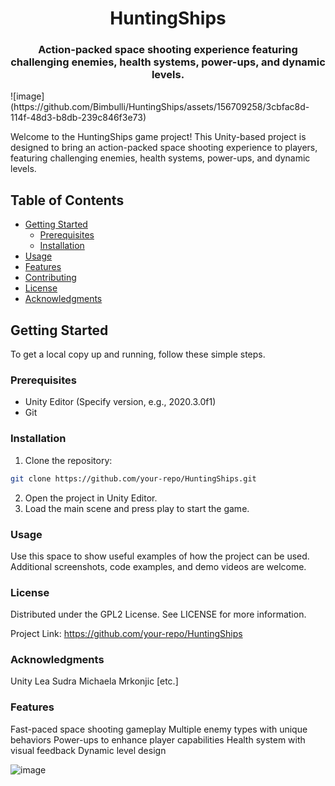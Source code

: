 <h1 align="center">HuntingShips</h1>
<h3 align="center">Action-packed space shooting experience featuring challenging enemies, health systems, power-ups, and dynamic levels.</h3>
![image](https://github.com/Bimbulli/HuntingShips/assets/156709258/3cbfac8d-114f-48d3-b8db-239c846f3e73)


Welcome to the HuntingShips game project! This Unity-based project is designed to bring an action-packed space shooting experience to players, featuring challenging enemies, health systems, power-ups, and dynamic levels.

## Table of Contents

- [Getting Started](#getting-started)
  - [Prerequisites](#prerequisites)
  - [Installation](#installation)
- [Usage](#usage)
- [Features](#features)
- [Contributing](#contributing)
- [License](#license)
- [Acknowledgments](#acknowledgments)

## Getting Started

To get a local copy up and running, follow these simple steps.

### Prerequisites

- Unity Editor (Specify version, e.g., 2020.3.0f1)
- Git

### Installation

1. Clone the repository:
```bash
git clone https://github.com/your-repo/HuntingShips.git
```
2. Open the project in Unity Editor.
3. Load the main scene and press play to start the game.

### Usage
Use this space to show useful examples of how the project can be used. Additional screenshots, code examples, and demo videos are welcome.

### License
Distributed under the GPL2 License. See LICENSE for more information.

Project Link: https://github.com/your-repo/HuntingShips

### Acknowledgments
Unity
Lea Sudra
Michaela Mrkonjic
[etc.]

### Features
Fast-paced space shooting gameplay
Multiple enemy types with unique behaviors
Power-ups to enhance player capabilities
Health system with visual feedback
Dynamic level design

![image](https://github.com/Bimbulli/HuntingShips/assets/156709258/4c49f294-c2d5-47ac-806c-75107f406f64)

